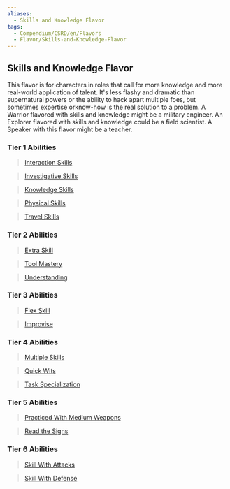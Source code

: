 ```yaml
---
aliases:
  - Skills and Knowledge Flavor
tags:
  - Compendium/CSRD/en/Flavors
  - Flavor/Skills-and-Knowledge-Flavor
---
```

  
    
## Skills and Knowledge Flavor    
This flavor is for characters in roles that call for more knowledge and more real-world application of talent. It's less flashy and dramatic than  supernatural powers or the ability to hack apart multiple foes, but sometimes expertise orknow-how is the real solution to a problem. A Warrior flavored with skills and knowledge might be a military engineer. An Explorer flavored with skills and knowledge could be a field scientist. A Speaker with this flavor might be a teacher.    
###  Tier 1 Abilities  
>[Interaction Skills](Interaction-Skills.md)  
>[Investigative Skills](Investigative-Skills.md)  
>[Knowledge Skills](Knowledge-Skills.md)  
>[Physical Skills](Physical-Skills.md)  
>[Travel Skills](Travel-Skills.md)  
  
### Tier 2 Abilities  
>[Extra Skill](Extra-Skill.md)  
>[Tool Mastery](Tool-Mastery.md)  
>[Understanding](Understanding.md)  
  
### Tier 3 Abilities  
>[Flex Skill](Flex-Skill.md)  
>[Improvise](Improvise.md)  
  
### Tier 4 Abilities  
>[Multiple Skills](Multiple-Skills.md)  
>[Quick Wits](Quick-Wits.md)  
>[Task Specialization](Task-Specialization.md)  
  
### Tier 5 Abilities  
>[Practiced With Medium Weapons](Practiced-With-Medium-Weapons.md)  
>[Read the Signs](Read-the-Signs.md)  
  
### Tier 6 Abilities  
>[Skill With Attacks](Skill-With-Attacks.md)  
>[Skill With Defense](Skill-With-Defense.md)  
